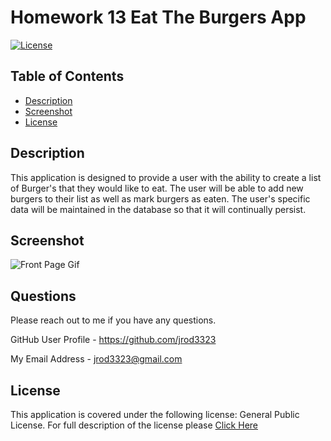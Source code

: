 # Homework 13 Eat The Burgers App

[![License](https://img.shields.io/badge/license-GPL%20v%203.0-green)](https://choosealicense.com/licenses/gpl-3.0/)

## Table of Contents 

* [Description](#description)
* [Screenshot](#screenshot)
* [License](#license)

## Description 

This application is designed to provide a user with the ability to create a list of Burger's that they would like to eat.  The user will be able to add new burgers to their list as well as mark burgers as eaten.  The user's specific data will be maintained in the database so that it will continually persist.

## Screenshot

![Front Page Gif](./public/assets/images/burgers.gif)

## Questions

Please reach out to me if you have any questions.

GitHub User Profile - https://github.com/jrod3323

My Email Address - jrod3323@gmail.com


## License

This application is covered under the following license: General Public License.  For full description of the license please [Click Here](https://choosealicense.com/licenses/gpl-3.0/)
